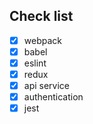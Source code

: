 ## Check list

- [x] webpack
- [x] babel
- [x] eslint
- [x] redux
- [x] api service
- [x] authentication
- [x] jest
